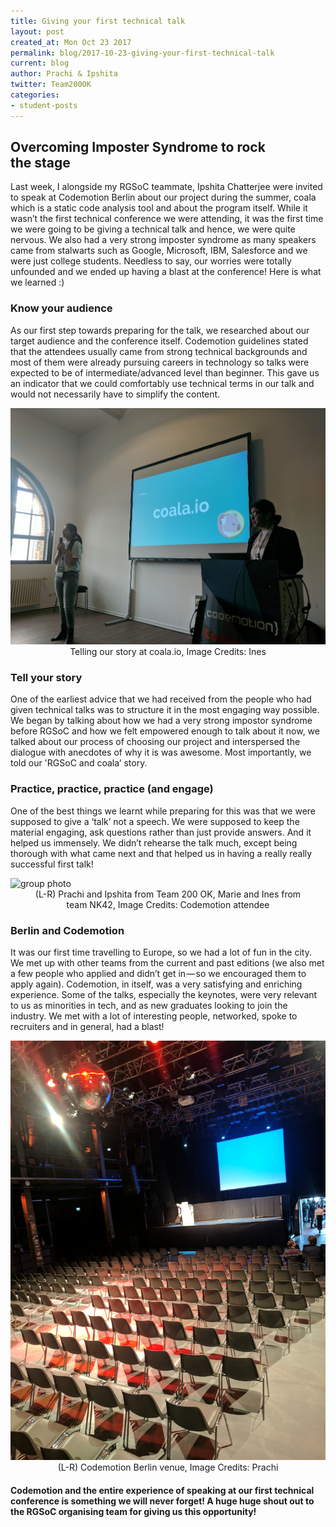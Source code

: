 ```yaml
---
title: Giving your first technical talk 
layout: post
created_at: Mon Oct 23 2017
permalink: blog/2017-10-23-giving-your-first-technical-talk
current: blog
author: Prachi & Ipshita
twitter: Team200OK
categories:
- student-posts
---
```


## Overcoming Imposter Syndrome to rock the stage

Last week, I alongside my RGSoC teammate, Ipshita Chatterjee were invited to speak at Codemotion Berlin about our project during the summer, coala which is a static code analysis tool and about the program itself. While it wasn’t the first technical conference we were attending, it was the first time we were going to be giving a technical talk and hence, we were quite nervous. We also had a very strong imposter syndrome as many speakers came from stalwarts such as Google, Microsoft, IBM, Salesforce and we were just college students. Needless to say, our worries were totally unfounded and we ended up having a blast at the conference! Here is what we learned :)

### Know your audience

As our first step towards preparing for the talk, we researched about our target audience and the conference itself. Codemotion guidelines stated that the attendees usually came from strong technical backgrounds and most of them were already pursuing careers in technology so talks were expected to be of intermediate/advanced level than beginner. This gave us an indicator that we could comfortably use technical terms in our talk and would not necessarily have to simplify the content.

<img src="/img/blog/2017/codemotionbln (2).jpg" alt="telling our story at coala.io"/>
<div align="center" class="image-credits">Telling our story at coala.io, Image Credits: Ines</div>

### Tell your story
One of the earliest advice that we had received from the people who had given technical talks was to structure it in the most engaging way possible. We began by talking about how we had a very strong impostor syndrome before RGSoC and how we felt empowered enough to talk about it now, we talked about our process of choosing our project and interspersed the dialogue with anecdotes of why it is was awesome. Most importantly, we told our 'RGSoC and coala’ story.

### Practice, practice, practice (and engage)

One of the best things we learnt while preparing for this was that we were supposed to give a ‘talk’ not a speech. We were supposed to keep the material engaging, ask questions rather than just provide answers. And it helped us immensely. We didn’t rehearse the talk much, except being thorough with what came next and that helped us in having a really really successful first talk!

<img src="/img/blog/2017/codemotionbln (3).jpg" alt="group photo"/>
<div align="center" class="image-credits">(L-R) Prachi and Ipshita from Team 200 OK, Marie and Ines from team NK42, Image Credits: Codemotion attendee</div>

### Berlin and Codemotion

It was our first time travelling to Europe, so we had a lot of fun in the city. We met up with other teams from the current and past editions (we also met a few people who applied and didn’t get in — so we encouraged them to apply again). Codemotion, in itself, was a very satisfying and enriching experience. Some of the talks, especially the keynotes, were very relevant to us as minorities in tech, and as new graduates looking to join the industry. We met with a lot of interesting people, networked, spoke to recruiters and in general, had a blast!

<img src="/img/blog/2017/codemotionbln (1).jpg" alt="venue"/>
<div align="center" class="image-credits">(L-R) Codemotion Berlin venue, Image Credits: Prachi</div>

#### Codemotion and the entire experience of speaking at our first technical conference is something we will never forget! A huge huge shout out to the RGSoC organising team for giving us this opportunity!
